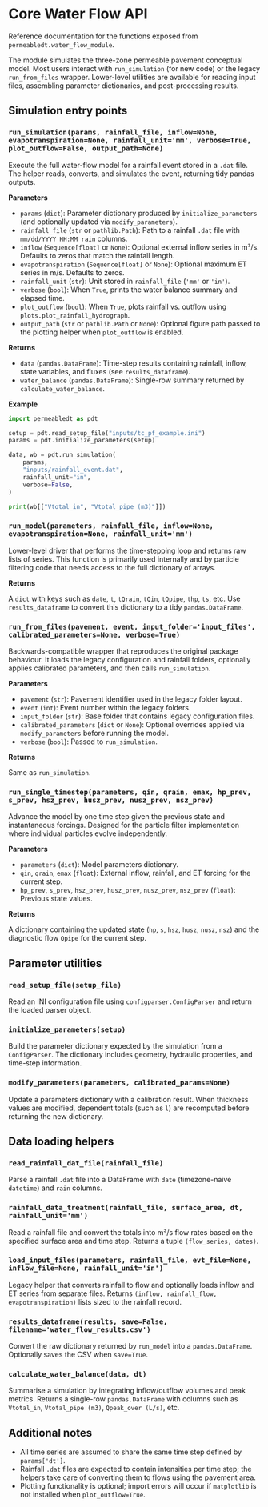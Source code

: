 # Core Water Flow API

Reference documentation for the functions exposed from `permeabledt.water_flow_module`.

The module simulates the three-zone permeable pavement conceptual model.  Most
users interact with `run_simulation` (for new code) or the legacy
`run_from_files` wrapper.  Lower-level utilities are available for reading input
files, assembling parameter dictionaries, and post-processing results.

## Simulation entry points

### `run_simulation(params, rainfall_file, inflow=None, evapotranspiration=None, rainfall_unit='mm', verbose=True, plot_outflow=False, output_path=None)`

Execute the full water-flow model for a rainfall event stored in a `.dat` file.
The helper reads, converts, and simulates the event, returning tidy pandas
outputs.

**Parameters**
- `params` (`dict`): Parameter dictionary produced by
  `initialize_parameters` (and optionally updated via `modify_parameters`).
- `rainfall_file` (`str` or `pathlib.Path`): Path to a rainfall `.dat` file with
  `mm/dd/YYYY HH:MM rain` columns.
- `inflow` (`Sequence[float]` or `None`): Optional external inflow series in
  m³/s.  Defaults to zeros that match the rainfall length.
- `evapotranspiration` (`Sequence[float]` or `None`): Optional maximum ET series
  in m/s.  Defaults to zeros.
- `rainfall_unit` (`str`): Unit stored in `rainfall_file` (`'mm'` or `'in'`).
- `verbose` (`bool`): When `True`, prints the water balance summary and elapsed
  time.
- `plot_outflow` (`bool`): When `True`, plots rainfall vs. outflow using
  `plots.plot_rainfall_hydrograph`.
- `output_path` (`str` or `pathlib.Path` or `None`): Optional figure path passed
  to the plotting helper when `plot_outflow` is enabled.

**Returns**
- `data` (`pandas.DataFrame`): Time-step results containing rainfall, inflow,
  state variables, and fluxes (see `results_dataframe`).
- `water_balance` (`pandas.DataFrame`): Single-row summary returned by
  `calculate_water_balance`.

**Example**
```python
import permeabledt as pdt

setup = pdt.read_setup_file("inputs/tc_pf_example.ini")
params = pdt.initialize_parameters(setup)

data, wb = pdt.run_simulation(
    params,
    "inputs/rainfall_event.dat",
    rainfall_unit="in",
    verbose=False,
)

print(wb[["Vtotal_in", "Vtotal_pipe (m3)"]])
```

### `run_model(parameters, rainfall_file, inflow=None, evapotranspiration=None, rainfall_unit='mm')`

Lower-level driver that performs the time-stepping loop and returns raw lists of
series.  This function is primarily used internally and by particle filtering
code that needs access to the full dictionary of arrays.

**Returns**

A `dict` with keys such as `date`, `t`, `tQrain`, `tQin`, `tQpipe`, `thp`, `ts`,
etc.  Use `results_dataframe` to convert this dictionary to a tidy
`pandas.DataFrame`.

### `run_from_files(pavement, event, input_folder='input_files', calibrated_parameters=None, verbose=True)`

Backwards-compatible wrapper that reproduces the original package behaviour.  It
loads the legacy configuration and rainfall folders, optionally applies
calibrated parameters, and then calls `run_simulation`.

**Parameters**
- `pavement` (`str`): Pavement identifier used in the legacy folder layout.
- `event` (`int`): Event number within the legacy folders.
- `input_folder` (`str`): Base folder that contains legacy configuration files.
- `calibrated_parameters` (`dict` or `None`): Optional overrides applied via
  `modify_parameters` before running the model.
- `verbose` (`bool`): Passed to `run_simulation`.

**Returns**

Same as `run_simulation`.

### `run_single_timestep(parameters, qin, qrain, emax, hp_prev, s_prev, hsz_prev, husz_prev, nusz_prev, nsz_prev)`

Advance the model by one time step given the previous state and instantaneous
forcings.  Designed for the particle filter implementation where individual
particles evolve independently.

**Parameters**
- `parameters` (`dict`): Model parameters dictionary.
- `qin`, `qrain`, `emax` (`float`): External inflow, rainfall, and ET forcing for
  the current step.
- `hp_prev`, `s_prev`, `hsz_prev`, `husz_prev`, `nusz_prev`, `nsz_prev` (`float`):
  Previous state values.

**Returns**

A dictionary containing the updated state (`hp`, `s`, `hsz`, `husz`, `nusz`,
`nsz`) and the diagnostic flow `Qpipe` for the current step.

## Parameter utilities

### `read_setup_file(setup_file)`

Read an INI configuration file using `configparser.ConfigParser` and return the
loaded parser object.

### `initialize_parameters(setup)`

Build the parameter dictionary expected by the simulation from a
`ConfigParser`.  The dictionary includes geometry, hydraulic properties, and
time-step information.

### `modify_parameters(parameters, calibrated_params=None)`

Update a parameters dictionary with a calibration result.  When thickness values
are modified, dependent totals (such as `l`) are recomputed before returning the
new dictionary.

## Data loading helpers

### `read_rainfall_dat_file(rainfall_file)`

Parse a rainfall `.dat` file into a DataFrame with `date` (timezone-naive
`datetime`) and `rain` columns.

### `rainfall_data_treatment(rainfall_file, surface_area, dt, rainfall_unit='mm')`

Read a rainfall file and convert the totals into m³/s flow rates based on the
specified surface area and time step.  Returns a tuple `(flow_series, dates)`.

### `load_input_files(parameters, rainfall_file, evt_file=None, inflow_file=None, rainfall_unit='in')`

Legacy helper that converts rainfall to flow and optionally loads inflow and ET
series from separate files.  Returns `(inflow, rainfall_flow, evapotranspiration)`
lists sized to the rainfall record.

### `results_dataframe(results, save=False, filename='water_flow_results.csv')`

Convert the raw dictionary returned by `run_model` into a `pandas.DataFrame`.
Optionally saves the CSV when `save=True`.

### `calculate_water_balance(data, dt)`

Summarise a simulation by integrating inflow/outflow volumes and peak metrics.
Returns a single-row `pandas.DataFrame` with columns such as `Vtotal_in`,
`Vtotal_pipe (m3)`, `Qpeak_over (L/s)`, etc.

## Additional notes

- All time series are assumed to share the same time step defined by `params['dt']`.
- Rainfall `.dat` files are expected to contain intensities per time step; the
  helpers take care of converting them to flows using the pavement area.
- Plotting functionality is optional; import errors will occur if `matplotlib`
  is not installed when `plot_outflow=True`.
